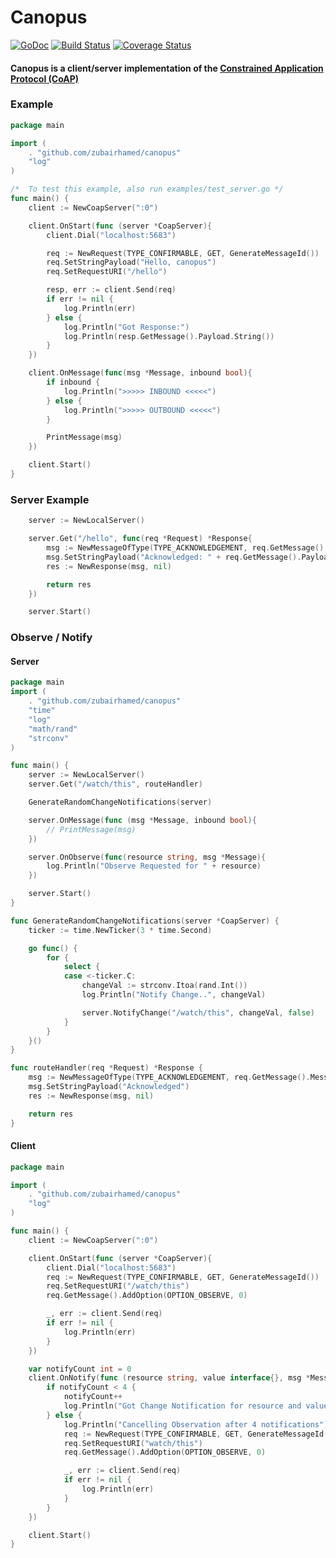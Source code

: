 # Canopus

[![GoDoc](https://godoc.org/github.com/zubairhamed/canopus?status.svg)](https://godoc.org/github.com/zubairhamed/canopus)
[![Build Status](https://drone.io/github.com/zubairhamed/canopus/status.png)](https://drone.io/github.com/zubairhamed/canopus/latest)
[![Coverage Status](https://coveralls.io/repos/zubairhamed/canopus/badge.svg?branch=master)](https://coveralls.io/r/zubairhamed/canopus?branch=master)

#### Canopus is a client/server implementation of the [Constrained Application Protocol (CoAP)][RFC7252]

[RFC7252]: http://tools.ietf.org/html/rfc7252

### Example
```go
package main

import (
	. "github.com/zubairhamed/canopus"
	"log"
)

/*	To test this example, also run examples/test_server.go */
func main() {
	client := NewCoapServer(":0")

	client.OnStart(func (server *CoapServer){
		client.Dial("localhost:5683")

		req := NewRequest(TYPE_CONFIRMABLE, GET, GenerateMessageId())
		req.SetStringPayload("Hello, canopus")
		req.SetRequestURI("/hello")

		resp, err := client.Send(req)
		if err != nil {
			log.Println(err)
		} else {
			log.Println("Got Response:")
			log.Println(resp.GetMessage().Payload.String())
		}
	})

	client.OnMessage(func(msg *Message, inbound bool){
		if inbound {
			log.Println(">>>>> INBOUND <<<<<")
		} else {
			log.Println(">>>>> OUTBOUND <<<<<")
		}

		PrintMessage(msg)
	})

	client.Start()
}
```

### Server Example
```go
	server := NewLocalServer()

	server.Get("/hello", func(req *Request) *Response{
		msg := NewMessageOfType(TYPE_ACKNOWLEDGEMENT, req.GetMessage().MessageId)
		msg.SetStringPayload("Acknowledged: " + req.GetMessage().Payload.String())
		res := NewResponse(msg, nil)

		return res
	})

	server.Start()
```

### Observe / Notify

#### Server
```go
package main
import (
	. "github.com/zubairhamed/canopus"
	"time"
	"log"
	"math/rand"
	"strconv"
)

func main() {
	server := NewLocalServer()
	server.Get("/watch/this", routeHandler)

	GenerateRandomChangeNotifications(server)

	server.OnMessage(func (msg *Message, inbound bool){
		// PrintMessage(msg)
	})

	server.OnObserve(func(resource string, msg *Message){
		log.Println("Observe Requested for " + resource)
	})

	server.Start()
}

func GenerateRandomChangeNotifications(server *CoapServer) {
	ticker := time.NewTicker(3 * time.Second)

	go func() {
		for {
			select {
			case <-ticker.C:
				changeVal := strconv.Itoa(rand.Int())
				log.Println("Notify Change..", changeVal)

				server.NotifyChange("/watch/this", changeVal, false)
			}
		}
	}()
}

func routeHandler(req *Request) *Response {
	msg := NewMessageOfType(TYPE_ACKNOWLEDGEMENT, req.GetMessage().MessageId)
	msg.SetStringPayload("Acknowledged")
	res := NewResponse(msg, nil)

	return res
}
```

#### Client
```go
package main

import (
	. "github.com/zubairhamed/canopus"
	"log"
)

func main() {
	client := NewCoapServer(":0")

	client.OnStart(func (server *CoapServer){
		client.Dial("localhost:5683")
		req := NewRequest(TYPE_CONFIRMABLE, GET, GenerateMessageId())
		req.SetRequestURI("/watch/this")
		req.GetMessage().AddOption(OPTION_OBSERVE, 0)

		_, err := client.Send(req)
		if err != nil {
			log.Println(err)
		}
	})

	var notifyCount int = 0
	client.OnNotify(func (resource string, value interface{}, msg *Message) {
		if notifyCount < 4 {
			notifyCount++
			log.Println("Got Change Notification for resource and value: ", notifyCount, resource, value)
		} else {
			log.Println("Cancelling Observation after 4 notifications")
			req := NewRequest(TYPE_CONFIRMABLE, GET, GenerateMessageId())
			req.SetRequestURI("watch/this")
			req.GetMessage().AddOption(OPTION_OBSERVE, 0)

			_, err := client.Send(req)
			if err != nil {
				log.Println(err)
			}
		}
	})

	client.Start()
}
```